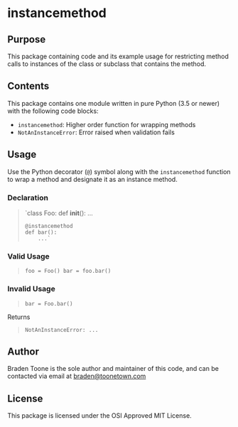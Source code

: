 # instancemethod

## Purpose

This package containing code and its example usage for restricting
method calls to instances of the class or subclass that contains the
method.

## Contents

This package contains one module written in pure Python (3.5 or newer)
with the following code blocks:
- `instancemethod`: Higher order function for wrapping methods
- `NotAnInstanceError`: Error raised when validation fails

## Usage

Use the Python decorator (`@`) symbol along with the `instancemethod`
function to wrap a method and designate it as an instance method.

### Declaration

> `class Foo:
>     def __init__():
>         ...
>     
>     @instancemethod
>     def bar():
>         ...`

### Valid Usage

> `foo = Foo()
> bar = foo.bar()`

### Invalid Usage

> `bar = Foo.bar()`

Returns

> `NotAnInstanceError:
> ...`

## Author

Braden Toone is the sole author and maintainer of this code, and can
be contacted via email at braden@toonetown.com

## License

This package is licensed under the OSI Approved MIT License.
